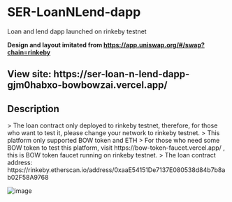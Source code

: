 # SER-LoanNLend-dapp
Loan and lend dapp launched on rinkeby testnet

<b>Design and layout imitated from https://app.uniswap.org/#/swap?chain=rinkeby</b>

<h2>View site: https://ser-loan-n-lend-dapp-gjm0habxo-bowbowzai.vercel.app/</h2>

<h2>Description</h2>
> The loan contract only deployed to rinkeby testnet, therefore, for those who want to test it, please change your network to rinkeby testnet.
> This platform only supported BOW token and ETH
> For those who need some BOW token to test this platform, visit https://bow-token-faucet.vercel.app/ , this is BOW token faucet running on rinkeby testnet.
> The loan contract address: https://rinkeby.etherscan.io/address/0xaaE54151De7137E080538d84b7b8ab02F58A9768

![image](https://user-images.githubusercontent.com/74807962/158967668-fa95a04e-e59e-4e8b-8cb4-2c384f8d47e8.png)

